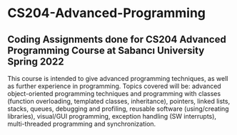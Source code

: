 # CS204-Advanced-Programming
Coding Assignments done for CS204 Advanced Programming Course at Sabancı University Spring 2022
---
This course is intended to give advanced programming techniques, as well as further experience in programming. Topics covered will be: advanced object-oriented programming techniques and programming with classes (function overloading, templated classes, inheritance), pointers, linked lists, stacks, queues, debugging and profiling, reusable software (using/creating libraries), visual/GUI programming, exception handling (SW interrupts), multi-threaded programming and synchronization.
